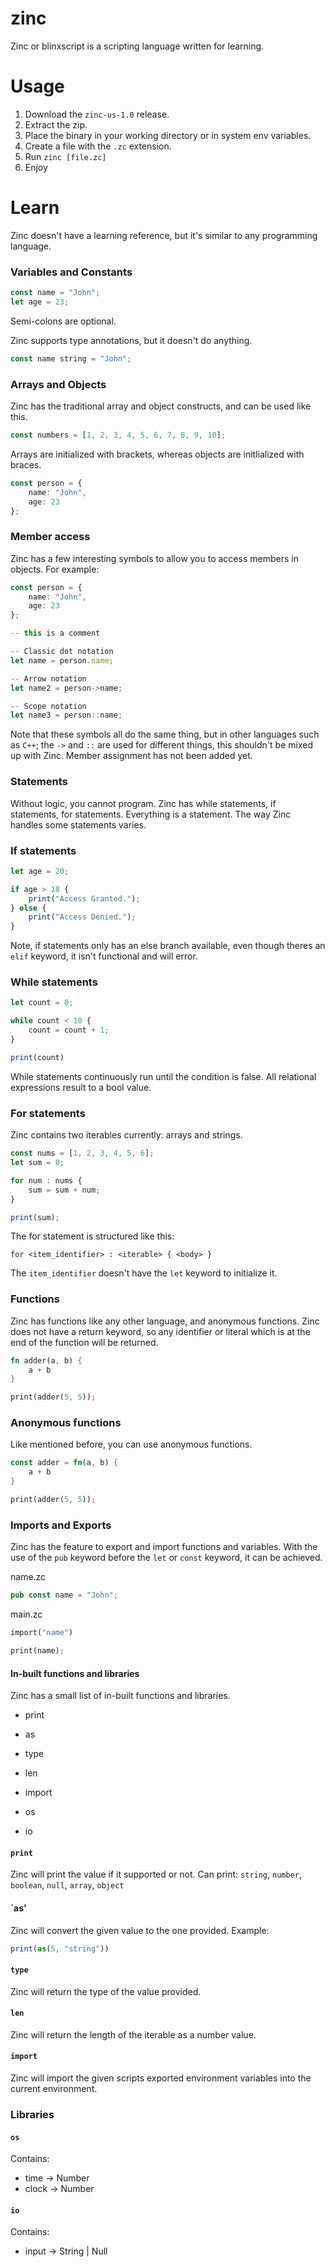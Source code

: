 # zinc
Zinc or blinxscript is a scripting language written for learning.

# Usage
1. Download the `zinc-us-1.0` release.
2. Extract the zip.
4. Place the binary in your working directory or in system env variables.
3. Create a file with the `.zc` extension.
4. Run `zinc [file.zc]`
5. Enjoy

# Learn
Zinc doesn't have a learning reference, but it's similar to any programming language.

### Variables and Constants
```ts
const name = "John";
let age = 23;
```
Semi-colons are optional.

Zinc supports type annotations, but it doesn't do anything.
```ts
const name string = "John";
```

### Arrays and Objects
Zinc has the traditional array and object constructs, and can be used like this.

```ts
const numbers = [1, 2, 3, 4, 5, 6, 7, 8, 9, 10];
```
Arrays are initialized with brackets, whereas objects are initlialized with braces.

```ts
const person = {
    name: "John",
    age: 23
};
```

### Member access
Zinc has a few interesting symbols to allow you to access members in objects. For example:

```ts
const person = {
    name: "John",
    age: 23
};

-- this is a comment

-- Classic dot notation
let name = person.name;

-- Arrow notation
let name2 = person->name;

-- Scope notation
let name3 = person::name; 
```

Note that these symbols all do the same thing, but in other languages such as `C++`; the `->` and `::` are used for different things, this shouldn't be mixed up with Zinc.
Member assignment has not been added yet.

### Statements
Without logic, you cannot program. Zinc has while statements, if statements, for statements. Everything is a statement.
The way Zinc handles some statements varies.

### If statements
```ts
let age = 20;

if age > 18 {
    print("Access Granted.");
} else {
    print("Access Denied.");
}
```
Note, if statements only has an else branch available, even though theres an `elif` keyword, it isn't functional and will error.

### While statements
```ts
let count = 0;

while count < 10 {
    count = count + 1;
}

print(count)
```

While statements continuously run until the condition is false. All relational expressions result to a bool value.

### For statements
Zinc contains two iterables currently: arrays and strings.

```ts
const nums = [1, 2, 3, 4, 5, 6];
let sum = 0;

for num : nums {
    sum = sum + num;
}

print(sum);
```

The for statement is structured like this:

`for <item_identifier> : <iterable> { <body> }`

The `item_identifier` doesn't have the `let` keyword to initialize it.

### Functions
Zinc has functions like any other language, and anonymous functions. Zinc does not have a return keyword, so any identifier or literal which is at
the end of the function will be returned.

```rs
fn adder(a, b) {
    a + b
}

print(adder(5, 5));
```

### Anonymous functions
Like mentioned before, you can use anonymous functions.

```rs
const adder = fn(a, b) {
    a + b
}

print(adder(5, 5));
```

### Imports and Exports
Zinc has the feature to export and import functions and variables. With the use of the `pub` keyword before the `let` or `const` keyword, it can be achieved.

name.zc
```rs
pub const name = "John";
```

main.zc
```rs
import("name")

print(name);
```

#### In-built functions and libraries
Zinc has a small list of in-built functions and libraries.

* print
* as
* type
* len
* import

* os
* io

#### `print`
Zinc will print the value if it supported or not. Can print: `string`, `number`, `boolean`, `null`, `array`, `object`

#### `as'
Zinc will convert the given value to the one provided. Example:
```ts
print(as(5, "string"))
```

#### `type`
Zinc will return the type of the value provided.

#### `len`
Zinc will return the length of the iterable as a number value.

#### `import`
Zinc will import the given scripts exported environment variables into the current environment.

### Libraries

#### `os`
Contains:
* time -> Number
* clock -> Number

#### `io`
Contains:
* input -> String | Null

